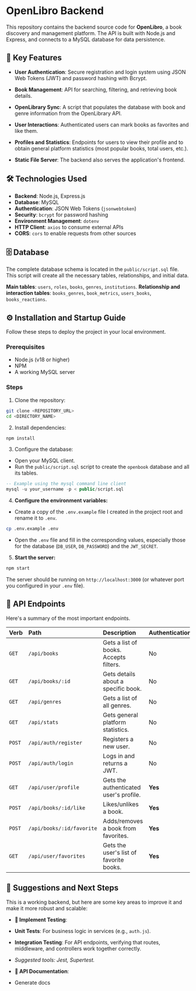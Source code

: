 # OpenLibro Backend

This repository contains the backend source code for **OpenLibro**, a book discovery and management platform. The API is built with Node.js and Express, and connects to a MySQL database for data persistence.

## 🚀 Key Features

- **User Authentication**: Secure registration and login system using JSON Web Tokens (JWT) and password hashing with Bcrypt.
- **Book Management**: API for searching, filtering, and retrieving book details.
- **OpenLibrary Sync**: A script that populates the database with book and genre information from the OpenLibrary API.
- **User Interactions**: Authenticated users can mark books as favorites and like them.

- **Profiles and Statistics**: Endpoints for users to view their profile and to obtain general platform statistics (most popular books, total users, etc.).
- **Static File Server**: The backend also serves the application's frontend.

## 🛠️ Technologies Used

- **Backend**: Node.js, Express.js
- **Database**: MySQL
- **Authentication**: JSON Web Tokens (`jsonwebtoken`)
- **Security**: `bcrypt` for password hashing
- **Environment Management**: `dotenv`
- **HTTP Client**: `axios` to consume external APIs
- **CORS**: `cors` to enable requests from other sources

## 🗄️ Database

The complete database schema is located in the `public/script.sql` file. This script will create all the necessary tables, relationships, and initial data.

**Main tables**: `users`, `roles`, `books`, `genres`, `institutions`.
**Relationship and interaction tables**: `books_genres`, `book_metrics`, `users_books`, `books_reactions`.

## ⚙️ Installation and Startup Guide

Follow these steps to deploy the project in your local environment.

### Prerequisites

- Node.js (v18 or higher)
- NPM
- A working MySQL server

### Steps

1. Clone the repository:

```bash
git clone <REPOSITORY_URL>
cd <DIRECTORY_NAME>
```

2. Install dependencies:
```bash
npm install
```

3. Configure the database:

- Open your MySQL client.
- Run the `public/script.sql` script to create the `openbook` database and all its tables.

```sql
-- Example using the mysql command line client
mysql -u your_username -p < public/script.sql
```

4. **Configure the environment variables:**
- Create a copy of the `.env.example` file I created in the project root and rename it to `.env`.
```bash
cp .env.example .env
```
- Open the `.env` file and fill in the corresponding values, especially those for the database (`DB_USER`, `DB_PASSWORD`) and the `JWT_SECRET`.

5. **Start the server:**
```bash
npm start
```
The server should be running on `http://localhost:3000` (or whatever port you configured in your `.env` file).

## 📡 API Endpoints

Here's a summary of the most important endpoints.

| Verb | Path | Description | Authentication |
| :----- | :-------------------------- | :---------------------------------------------- | :------------ |
| `GET` | `/api/books` | Gets a list of books. Accepts filters. | No |
| `GET` | `/api/books/:id` | Gets details about a specific book. | No |
| `GET` | `/api/genres` | Gets a list of all genres. | No |
| `GET` | `/api/stats` | Gets general platform statistics. | No |
| `POST` | `/api/auth/register` | Registers a new user. | No |
| `POST` | `/api/auth/login` | Logs in and returns a JWT. | No |
| `GET` | `/api/user/profile` | Gets the authenticated user's profile. | **Yes** |
| `POST` | `/api/books/:id/like` | Likes/unlikes a book. | **Yes** |
| `POST` | `/api/books/:id/favorite` | Adds/removes a book from favorites. | **Yes** |
| `GET` | `/api/user/favorites` | Gets the user's list of favorite books. | **Yes** |

## 🚧 Suggestions and Next Steps

This is a working backend, but here are some key areas to improve it and make it more robust and scalable:

- **🧪 Implement Testing**:
- **Unit Tests**: For business logic in services (e.g., `auth.js`).
- **Integration Testing**: For API endpoints, verifying that routes, middleware, and controllers work together correctly.
- *Suggested tools: Jest, Supertest.*

- **📄 API Documentation**:
- Generate docs